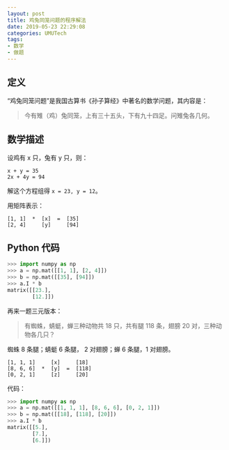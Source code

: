 ```yaml
---
layout: post
title: 鸡兔同笼问题的程序解法
date: 2019-05-23 22:29:08
categories: UMUTech
tags:
- 数学
- 做题
---
```

## 定义

“鸡兔同笼问题”是我国古算书《孙子算经》中著名的数学问题，其内容是：

> 今有雉（鸡）兔同笼，上有三十五头，下有九十四足。问雉兔各几何。

## 数学描述

设鸡有 x 只，兔有 y 只，则：

```
x + y = 35
2x + 4y = 94
```

解这个方程组得 `x = 23, y = 12`。

用矩阵表示：

```
[1, 1]  *  [x]  =  [35]
[2, 4]     [y]     [94]
```

## Python 代码

```python
>>> import numpy as np
>>> a = np.mat([[1, 1], [2, 4]])
>>> b = np.mat([[35], [94]])
>>> a.I * b
matrix([[23.],
        [12.]])
```

再来一题三元版本：

> 有蜘蛛，蜻蜓，蝉三种动物共 18 只，共有腿 118 条，翅膀 20 对，三种动物各几只？

蜘蛛 8 条腿；蜻蜓 6 条腿， 2 对翅膀；蝉 6 条腿，1 对翅膀。

```
[1, 1, 1]     [x]     [18]
[8, 6, 6]  *  [y]  =  [118]
[0, 2, 1]     [z]     [20]
```

代码：

```python
>>> import numpy as np
>>> a = np.mat([[1, 1, 1], [8, 6, 6], [0, 2, 1]])
>>> b = np.mat([[18], [118], [20]])
>>> a.I * b
matrix([[5.],
        [7.],
        [6.]])
```
